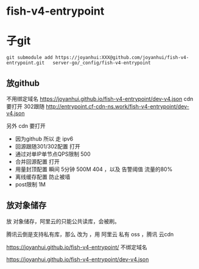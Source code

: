 # fish-v4-entrypoint


# 子git

```
git submodule add https://joyanhui:XXX@github.com/joyanhui/fish-v4-entrypoint.git   server-go/_config/fish-v4-entrypoint
```


## 放github 
不用绑定域名
https://joyanhui.github.io/fish-v4-entrypoint/dev-v4.json
cdn 要打开 302跟随
http://entrypoint.cf-cdn-ns.work/fish-v4-entrypoint/dev-v4.json

另外 cdn 要打开   
-  因为github  所以 走 ipv6
- 回源跟随301/302配置 打开
- 通过对单IP单节点QPS限制   500
- 合并回源配置 打开 
- 用量封顶配置  瞬间 5分钟 500M  404  ，以及 告警阈值 流量的80%
- 离线缓存配置  防止被墙
- post限制  1M

## 放对象储存
放 对象储存，阿里云的只能公共读库，会被刷。 


腾讯云倒是支持私有库，那么 改为 ，用 阿里云 私有 oss ，腾讯  云cdn

 https://joyanhui.github.io/fish-v4-entrypoint/  不绑定域名

https://joyanhui.github.io/fish-v4-entrypoint/dev-v4.json


